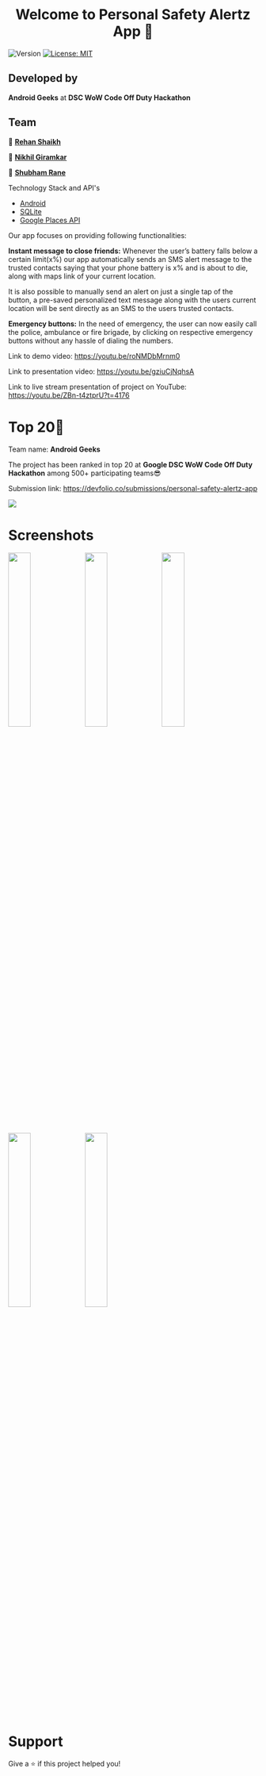 <h1 align="center">Welcome to Personal Safety Alertz App 👋</h1>
<p>
  <img alt="Version" src="https://img.shields.io/badge/version-1.0.0-blue.svg?cacheSeconds=2592000" />
  <a href="#" target="_blank">
    <img alt="License: MIT" src="https://img.shields.io/badge/License-MIT-yellow.svg" />
  </a>
</p>

## Developed by 

**Android Geeks**
at **DSC WoW Code Off Duty Hackathon**

## Team

👤 [**Rehan Shaikh**](https://github.com/Rehan2156)

👤 [**Nikhil Giramkar**](https://github.com/Nikhil-Giramkar)

👤 [**Shubham Rane**](https://github.com/rane-shubham)


Technology Stack and API's
* [Android](https://developer.android.com/docs)
* [SQLite](https://www.sqlite.org/index.html)
* [Google Places API](https://developers.google.com/places/web-service/overview)

Our app focuses on providing following functionalities:

<b>Instant message to close friends:</b> Whenever the user’s battery falls below a certain limit(x%) our app automatically sends an SMS alert message to the trusted contacts saying that your phone battery is x% and is about to die, along with maps link of your current location. 

It is also possible to manually send an alert on just a single tap of the button, a pre-saved personalized text message along with the users current location will be sent directly as an SMS to the users trusted contacts.

<b>Emergency buttons:</b> In the need of emergency, the user can now easily call the police, ambulance or fire brigade, by clicking on respective emergency buttons without any hassle of dialing the numbers.

Link to demo video: https://youtu.be/roNMDbMrnm0

Link to presentation video: https://youtu.be/gziuCjNqhsA

Link to live stream presentation of project on YouTube: https://youtu.be/ZBn-t4ztprU?t=4176

# Top 20🤩
Team name: **Android Geeks**

The project has been ranked in top 20 at <b>Google DSC WoW Code Off Duty Hackathon</b> among 500+ participating teams😎

Submission link: https://devfolio.co/submissions/personal-safety-alertz-app

<img src="https://user-images.githubusercontent.com/58468910/103685282-f948c180-4fb2-11eb-9f50-c4873fc52165.JPG">

# Screenshots
<img src="https://user-images.githubusercontent.com/58468910/104049888-b9c8e200-520b-11eb-8958-d7d01383b8e1.jpg" width="30%" height="30%"> <img src="https://user-images.githubusercontent.com/58468910/104050084-0a403f80-520c-11eb-9f0b-6ced99ad0d1f.jpg" width="30%" height="30%">
<img src="https://user-images.githubusercontent.com/58468910/104050119-1926f200-520c-11eb-9ad2-659051412f4b.jpg" width="30%" height="30%">
<img src="https://user-images.githubusercontent.com/58468910/104050809-2e505080-520d-11eb-879d-39688991ade0.jpg" width="30%" height="30%">
<img src="https://user-images.githubusercontent.com/58468910/104050868-47f19800-520d-11eb-8cf2-96d8b4e729c8.jpg" width="30%" height="30%">

# Support
Give a ⭐️ if this project helped you!





